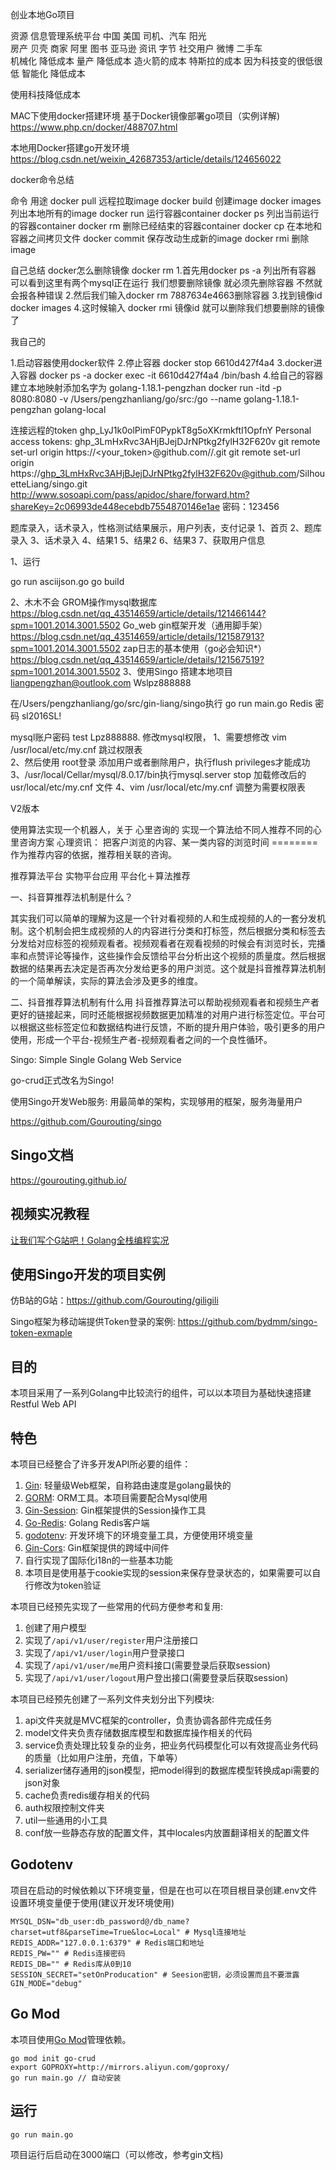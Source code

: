 创业本地Go项目

资源						信息管理系统平台					中国    			美国
	司机、汽车			阳光 							
	房产					贝壳
	商家					阿里
	图书					亚马逊
	资讯					字节
	社交用户				微博
	二手车		
机械化			降低成本
量产				降低成本			造火箭的成本  特斯拉的成本  因为科技变的很低很低
智能化			降低成本


使用科技降低成本

MAC下使用docker搭建环境
基于Docker镜像部署go项目（实例详解)
https://www.php.cn/docker/488707.html


本地用Docker搭建go开发环境
https://blog.csdn.net/weixin_42687353/article/details/124656022



docker命令总结

命令	用途
docker pull	远程拉取image
docker build	创建image
docker images	列出本地所有的image
docker run	运行容器container
docker ps	列出当前运行的容器container
docker rm	删除已经结束的容器container
docker cp	在本地和容器之间拷贝文件
docker commit	保存改动生成新的image
docker rmi	删除image



自己总结
docker怎么删除镜像
	docker rm 
	1.首先用docker ps -a 列出所有容器 可以看到这里有两个mysql正在运行 我们想要删除镜像 就必须先删除容器 不然就会报各种错误
	2.然后我们输入docker rm 7887634e4663删除容器
	3.找到镜像id docker images
	4.这时候输入 docker rmi 镜像id 就可以删除我们想要删除的镜像了


我自己的

1.启动容器使用docker软件
2.停止容器  docker  stop 6610d427f4a4
3.docker进入容器
	docker ps -a
	docker exec -it 6610d427f4a4 /bin/bash
4.给自己的容器建立本地映射添加名字为	golang-1.18.1-pengzhan
	docker run -itd -p 8080:8080 -v /Users/pengzhanliang/go/src:/go --name golang-1.18.1-pengzhan golang-local


连接远程的token  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
	Personal access tokens:	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
	git remote set-url origin https://<your_token>@github.com/<USERNAME>/<REPO>.git
	git remote set-url origin https://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@github.com/SilhouetteLiang/singo.git
http://www.sosoapi.com/pass/apidoc/share/forward.htm?shareKey=2c06993de448ecebdb7554870146e1ae  密码：123456

题库录入，话术录入，性格测试结果展示，用户列表，支付记录
	1、首页
	2、题库录入
	3、话术录入
	4、结果1
	5、结果2
	6、结果3
	7、获取用户信息

1、运行

go run asciijson.go
go build


2、木木不会
    GROM操作mysql数据库
	https://blog.csdn.net/qq_43514659/article/details/121466144?spm=1001.2014.3001.5502
    Go_web gin框架开发（通用脚手架）
    https://blog.csdn.net/qq_43514659/article/details/121587913?spm=1001.2014.3001.5502
    zap日志的基本使用（go必会知识*）
    https://blog.csdn.net/qq_43514659/article/details/121567519?spm=1001.2014.3001.5502
3、使用Singo 搭建本地项目
    liangpengzhan@outlook.com       Wslpz888888

在/Users/pengzhanliang/go/src/gin-liang/singo执行  go run main.go
Redis  密码   sl2016SL!

mysql账户密码		test  Lpz888888.
修改mysql权限，
1、需要想修改  vim /usr/local/etc/my.cnf  跳过权限表  
2、然后使用 root登录  添加用户或者删除用户，执行flush privileges才能成功
3、/usr/local/Cellar/mysql/8.0.17/bin执行mysql.server stop	加载修改后的usr/local/etc/my.cnf 文件
4、vim /usr/local/etc/my.cnf  调整为需要权限表  

V2版本
	
				
使用算法实现一个机器人，关于
	心里咨询的
		实现一个算法给不同人推荐不同的心里咨询方案
	心理资讯：
		把客户浏览的内容、某一类内容的浏览时间 ======== 作为推荐内容的依据，推荐相关联的咨询。

推荐算法平台
实物平台应用
平台化＋算法推荐



一、抖音算推荐法机制是什么？

其实我们可以简单的理解为这是一个针对看视频的人和生成视频的人的一套分发机制。这个机制会把生成视频的人的内容进行分类和打标签，然后根据分类和标签去分发给对应标签的视频观看者。视频观看者在观看视频的时候会有浏览时长，完播率和点赞评论等操作，这些操作会反馈给平台分析出这个视频的质量度。然后根据数据的结果再去决定是否再次分发给更多的用户浏览。这个就是抖音推荐算法机制的一个简单解读，实际的算法会涉及更多的维度。

二、抖音推荐算法机制有什么用
抖音推荐算法可以帮助视频观看者和视频生产者更好的链接起来，同时还能根据视频数据更加精准的对用户进行标签定位。平台可以根据这些标签定位和数据结构进行反馈，不断的提升用户体验，吸引更多的用户使用，形成一个平台-视频生产者-视频观看者之间的一个良性循环。


Singo: Simple Single Golang Web Service

go-crud正式改名为Singo!

使用Singo开发Web服务: 用最简单的架构，实现够用的框架，服务海量用户

https://github.com/Gourouting/singo

## Singo文档

https://gourouting.github.io/

## 视频实况教程

[让我们写个G站吧！Golang全栈编程实况](https://space.bilibili.com/10/channel/detail?cid=78794)

## 使用Singo开发的项目实例

仿B站的G站：https://github.com/Gourouting/giligili

Singo框架为移动端提供Token登录的案例: https://github.com/bydmm/singo-token-exmaple
## 目的

本项目采用了一系列Golang中比较流行的组件，可以以本项目为基础快速搭建Restful Web API

## 特色

本项目已经整合了许多开发API所必要的组件：

1. [Gin](https://github.com/gin-gonic/gin): 轻量级Web框架，自称路由速度是golang最快的 
2. [GORM](https://gorm.io/index.html): ORM工具。本项目需要配合Mysql使用 
3. [Gin-Session](https://github.com/gin-contrib/sessions): Gin框架提供的Session操作工具
4. [Go-Redis](https://github.com/go-redis/redis): Golang Redis客户端
5. [godotenv](https://github.com/joho/godotenv): 开发环境下的环境变量工具，方便使用环境变量
6. [Gin-Cors](https://github.com/gin-contrib/cors): Gin框架提供的跨域中间件
7. 自行实现了国际化i18n的一些基本功能
8. 本项目是使用基于cookie实现的session来保存登录状态的，如果需要可以自行修改为token验证

本项目已经预先实现了一些常用的代码方便参考和复用:

1. 创建了用户模型
2. 实现了```/api/v1/user/register```用户注册接口
3. 实现了```/api/v1/user/login```用户登录接口
4. 实现了```/api/v1/user/me```用户资料接口(需要登录后获取session)
5. 实现了```/api/v1/user/logout```用户登出接口(需要登录后获取session)

本项目已经预先创建了一系列文件夹划分出下列模块:

1. api文件夹就是MVC框架的controller，负责协调各部件完成任务
2. model文件夹负责存储数据库模型和数据库操作相关的代码
3. service负责处理比较复杂的业务，把业务代码模型化可以有效提高业务代码的质量（比如用户注册，充值，下单等）
4. serializer储存通用的json模型，把model得到的数据库模型转换成api需要的json对象
5. cache负责redis缓存相关的代码
6. auth权限控制文件夹
7. util一些通用的小工具
8. conf放一些静态存放的配置文件，其中locales内放置翻译相关的配置文件

## Godotenv


项目在启动的时候依赖以下环境变量，但是在也可以在项目根目录创建.env文件设置环境变量便于使用(建议开发环境使用)

```shell
MYSQL_DSN="db_user:db_password@/db_name?charset=utf8&parseTime=True&loc=Local" # Mysql连接地址
REDIS_ADDR="127.0.0.1:6379" # Redis端口和地址
REDIS_PW="" # Redis连接密码
REDIS_DB="" # Redis库从0到10
SESSION_SECRET="setOnProducation" # Seesion密钥，必须设置而且不要泄露
GIN_MODE="debug"
```

## Go Mod

本项目使用[Go Mod](https://github.com/golang/go/wiki/Modules)管理依赖。

```shell
go mod init go-crud
export GOPROXY=http://mirrors.aliyun.com/goproxy/
go run main.go // 自动安装
```

## 运行

```shell
go run main.go
```

项目运行后启动在3000端口（可以修改，参考gin文档)

